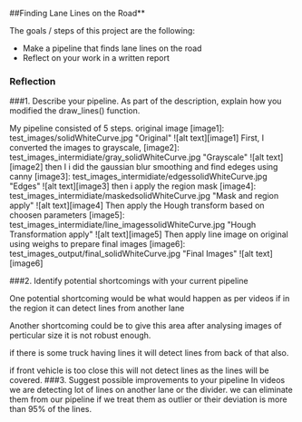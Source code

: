 
##Finding Lane Lines on the Road**

The goals / steps of this project are the following:
* Make a pipeline that finds lane lines on the road
* Reflect on your work in a written report


### Reflection

###1. Describe your pipeline. As part of the description, explain how you modified the draw_lines() function.

My pipeline consisted of 5 steps. 
original image
[image1]: test_images/solidWhiteCurve.jpg "Original"
![alt text][image1]
First, I converted the images to grayscale, 
[image2]: test_images_intermidiate/gray_solidWhiteCurve.jpg "Grayscale"
![alt text][image2]
then I i did the gaussian blur smoothing and find edeges using canny
[image3]: test_images_intermidiate/edgessolidWhiteCurve.jpg "Edges"
![alt text][image3]
then i apply the region mask 
[image4]: test_images_intermidiate/maskedsolidWhiteCurve.jpg "Mask and region apply"
![alt text][image4]
Then apply the Hough transform based on choosen parameters
[image5]: test_images_intermidiate/line_imagessolidWhiteCurve.jpg "Hough Transformation apply"
![alt text][image5]
Then apply line image on original using weighs to prepare final images
[image6]: test_images_output/final_solidWhiteCurve.jpg "Final Images"
![alt text][image6]



###2. Identify potential shortcomings with your current pipeline


One potential shortcoming would be what would happen as per videos if in the region it can detect lines from another lane

Another shortcoming could be to give this area after analysing images of perticular size it is not robust enough.

if there is some truck having lines it will detect lines from back of that also.

if front vehicle is too close this will not detect lines as the lines will be covered.
###3. Suggest possible improvements to your pipeline
In videos we are detecting lot of lines on another lane or the divider. we can eliminate them from our pipeline if we treat them as outlier or their deviation is more than 95% of the lines. 
